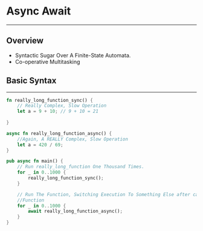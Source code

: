 # Async Await
---
## Overview
- Syntactic Sugar Over A Finite-State Automata.
- Co-operative Multitasking

## Basic Syntax
---
```rust
fn really_long_function_sync() {
	// Really Complex, Slow Operation
	let a = 9 + 10; // 9 + 10 = 21
	
}

async fn really_long_function_async() {
	//Again, A REALLY Complex, Slow Operation
	let a = 420 / 69;
}

pub async fn main() {
	// Run really_long_function One Thousand Times.
	for _ in 0..1000 {
		really_long_function_sync();
	}

	// Run The Function, Switching Execution To Something Else after calling The
	//Function
	for _ in 0..1000 {
		await really_long_function_async();
	}
}
```
